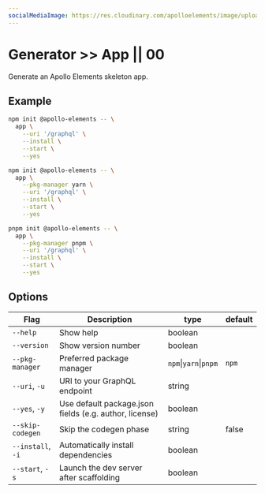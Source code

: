```yaml
---
socialMediaImage: https://res.cloudinary.com/apolloelements/image/upload/w_1200,h_630,c_fill,q_auto,f_auto/w_600,c_fit,co_rgb:eee,g_south_west,x_60,y_200,l_text:open sans_128_bold:Generator/w_1200,h_630,c_fill,q_auto,f_auto/w_600,c_fit,co_rgb:eee,g_south_west,x_60,y_100,l_text:open sans_78:Apollo Elements/social-template.svg
---
```

# Generator >> App || 00

Generate an Apollo Elements skeleton app.

## Example

<code-tabs collection="package-managers">

```bash tab npm
npm init @apollo-elements -- \
  app \
    --uri '/graphql' \
    --install \
    --start \
    --yes
```

```bash tab yarn
npm init @apollo-elements -- \
  app \
    --pkg-manager yarn \
    --uri '/graphql' \
    --install \
    --start \
    --yes
```

```bash tab pnpm
pnpm init @apollo-elements -- \
  app \
    --pkg-manager pnpm \
    --uri '/graphql' \
    --install \
    --start \
    --yes
```

</code-tabs>

## Options
| Flag | Description | type | default |
|-----|-----|-----|-----|
| `--help`         | Show help | boolean | |
| `--version`       | Show version number | boolean | |
| `--pkg-manager`   | Preferred package manager | `npm`&vert;`yarn`&vert;`pnpm` | `npm` |
| `--uri`, `-u`     | URI to your GraphQL endpoint | string |
| `--yes`, `-y`     | Use default package.json fields (e.g. author, license) | boolean |
| `--skip-codegen`  | Skip the codegen phase | string | false |
| `--install`, `-i` | Automatically install dependencies | boolean |
| `--start`, `-s`   | Launch the dev server after scaffolding | boolean |
